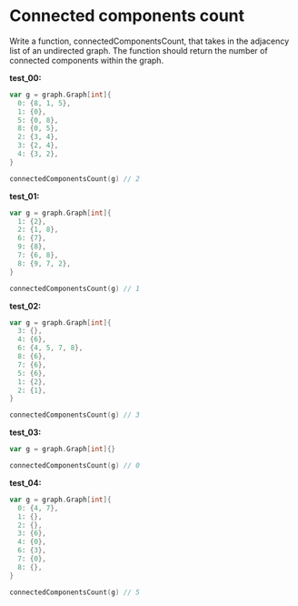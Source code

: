 # Connected components count

Write a function, connectedComponentsCount, that takes in the adjacency list of an undirected graph. The function should return the number of connected components within the graph.

**test_00:**
```go
var g = graph.Graph[int]{
  0: {8, 1, 5},
  1: {0},
  5: {0, 8},
  8: {0, 5},
  2: {3, 4},
  3: {2, 4},
  4: {3, 2},
}

connectedComponentsCount(g) // 2
```
**test_01:**
```go
var g = graph.Graph[int]{
  1: {2},
  2: {1, 8},
  6: {7},
  9: {8},
  7: {6, 8},
  8: {9, 7, 2},
}

connectedComponentsCount(g) // 1
```
**test_02:**
```go
var g = graph.Graph[int]{
  3: {},
  4: {6},
  6: {4, 5, 7, 8},
  8: {6},
  7: {6},
  5: {6},
  1: {2},
  2: {1},
}

connectedComponentsCount(g) // 3
```
**test_03:**
```go
var g = graph.Graph[int]{}

connectedComponentsCount(g) // 0
```
**test_04:**
```go
var g = graph.Graph[int]{
  0: {4, 7},
  1: {},
  2: {},
  3: {6},
  4: {0},
  6: {3},
  7: {0},
  8: {},
}

connectedComponentsCount(g) // 5
```
